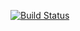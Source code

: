 [![Build Status](https://secure.travis-ci.org/avh4/map-toolkit.png?branch=master)](http://travis-ci.org/avh4/map-toolkit)

